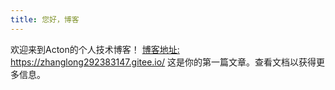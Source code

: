 ```yaml
---
title: 您好，博客
---
```

欢迎来到Acton的个人技术博客！
[博客地址:  ](https://zhanglong292383147.gitee.io/)https://zhanglong292383147.gitee.io/
这是你的第一篇文章。查看文档以获得更多信息。